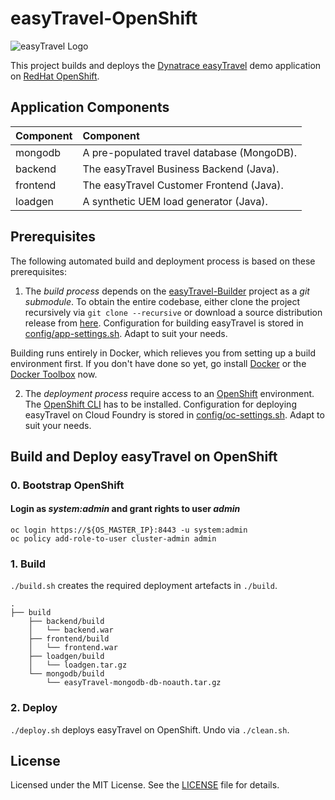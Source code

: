 # easyTravel-OpenShift

![easyTravel Logo](https://github.com/dynatrace-innovationlab/easyTravel-Builder/blob/images/easyTravel-logo.png)

This project builds and deploys the [Dynatrace easyTravel](https://community.dynatrace.com/community/display/DL/Demo+Applications+-+easyTravel) demo application on [RedHat OpenShift](https://www.openshift.com).

## Application Components

| Component | Component
|:----------|:---------
| mongodb   | A pre-populated travel database (MongoDB).
| backend   | The easyTravel Business Backend (Java).
| frontend  | The easyTravel Customer Frontend (Java).
| loadgen   | A synthetic UEM load generator (Java).

## Prerequisites

The following automated build and deployment process is based on these prerequisites:

1) The *build process* depends on the [easyTravel-Builder](https://github.com/dynatrace-innovationlab/easyTravel-Builder) project as a *git submodule*. To obtain the entire codebase, either clone the project recursively via `git clone --recursive` or download a source distribution release from [here](https://github.com/dynatrace-innovationlab/easyTravel-Builder/releases). Configuration for building easyTravel is stored in [config/app-settings.sh](https://github.com/dynatrace-innovationlab/easyTravel-OpenShift/blob/master/config/app-settings.sh). Adapt to suit your needs.

Building runs entirely in Docker, which relieves you from setting up a build environment first. If you don't have done so yet, go install [Docker](https://docs.docker.com/linux/step_one/) or the [Docker Toolbox](https://www.docker.com/products/docker-toolbox) now.

2) The *deployment process* require access to an [OpenShift](https://www.openshift.com) environment. The [OpenShift CLI](https://docs.openshift.org/latest/cli_reference/get_started_cli.html) has to be installed. Configuration for deploying easyTravel on Cloud Foundry is stored in [config/oc-settings.sh](https://github.com/dynatrace-innovationlab/easyTravel-OpenShift/blob/master/config/oc-settings.sh). Adapt to suit your needs.

## Build and Deploy easyTravel on OpenShift

### 0. Bootstrap OpenShift

#### Login as *system:admin* and grant rights to user *admin*

```
oc login https://${OS_MASTER_IP}:8443 -u system:admin
oc policy add-role-to-user cluster-admin admin
```

### 1. Build

`./build.sh` creates the required deployment artefacts in `./build`.

```
.
├── build
    ├── backend/build
    │   └── backend.war
    ├── frontend/build
    │   └── frontend.war
    ├── loadgen/build
    │   └── loadgen.tar.gz
    └── mongodb/build
        └── easyTravel-mongodb-db-noauth.tar.gz
```

### 2. Deploy

`./deploy.sh` deploys easyTravel on OpenShift. Undo via `./clean.sh`.

## License

Licensed under the MIT License. See the [LICENSE](https://github.com/dynatrace-innovationlab/easyTravel-OpenShift/blob/master/LICENSE) file for details.